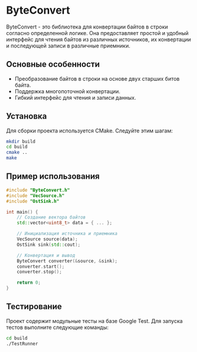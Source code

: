 # ByteConvert

ByteConvert - это библиотека для конвертации байтов в строки согласно определенной логике. Она предоставляет простой и удобный интерфейс для чтения байтов из различных источников, их конвертации и последующей записи в различные приемники.

## Основные особенности

- Преобразование байтов в строки на основе двух старших битов байта.
- Поддержка многопоточной конвертации.
- Гибкий интерфейс для чтения и записи данных.

## Установка

Для сборки проекта используется CMake. Следуйте этим шагам:

```bash
mkdir build
cd build
cmake ..
make
```

## Пример использования

```cpp
#include "ByteConvert.h"
#include "VecSource.h"
#include "OstSink.h"

int main() {
    // Создание вектора байтов
    std::vector<uint8_t> data = { ... };

    // Инициализация источника и приемника
    VecSource source(data);
    OstSink sink(std::cout);

    // Конвертация и вывод
    ByteConvert converter(&source, &sink);
    converter.start();
    converter.stop();

    return 0;
}
```

## Тестирование

Проект содержит модульные тесты на базе Google Test. Для запуска тестов выполните следующие команды:

```bash
cd build
./TestRunner
```
